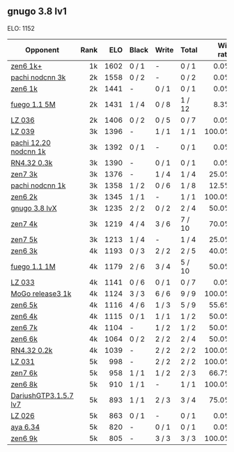 ## gnugo 3.8 lv1 ##

ELO: 1152

Opponent | Rank | ELO | Black | Write | Total | Win rate
---------|-----:|----:|-------|-------|-------|-------:
[zen6 1k+](zen6%201k+.md) | 1k | 1602 | 0 / 1 | - | 0 / 1 | 0.0%
[pachi nodcnn 3k](pachi%20nodcnn%203k.md) | 2k | 1558 | 0 / 2 | - | 0 / 2 | 0.0%
[zen6 1k](zen6%201k.md) | 2k | 1441 | - | 0 / 1 | 0 / 1 | 0.0%
[fuego 1.1 5M](fuego%201.1%205M.md) | 2k | 1431 | 1 / 4 | 0 / 8 | 1 / 12 | 8.3%
[LZ 036](LZ%20036.md) | 2k | 1406 | 0 / 2 | 0 / 5 | 0 / 7 | 0.0%
[LZ 039](LZ%20039.md) | 3k | 1396 | - | 1 / 1 | 1 / 1 | 100.0%
[pachi 12.20 nodcnn 1k](pachi%2012.20%20nodcnn%201k.md) | 3k | 1392 | 0 / 1 | - | 0 / 1 | 0.0%
[RN4.32 0.3k](RN4.32%200.3k.md) | 3k | 1390 | - | 0 / 1 | 0 / 1 | 0.0%
[zen7 3k](zen7%203k.md) | 3k | 1376 | - | 1 / 4 | 1 / 4 | 25.0%
[pachi nodcnn 1k](pachi%20nodcnn%201k.md) | 3k | 1358 | 1 / 2 | 0 / 6 | 1 / 8 | 12.5%
[zen6 2k](zen6%202k.md) | 3k | 1345 | 1 / 1 | - | 1 / 1 | 100.0%
[gnugo 3.8 lvX](gnugo%203.8%20lvX.md) | 3k | 1235 | 2 / 2 | 0 / 2 | 2 / 4 | 50.0%
[zen7 4k](zen7%204k.md) | 3k | 1219 | 4 / 4 | 3 / 6 | 7 / 10 | 70.0%
[zen7 5k](zen7%205k.md) | 3k | 1213 | 1 / 4 | - | 1 / 4 | 25.0%
[zen6 3k](zen6%203k.md) | 4k | 1193 | 0 / 3 | 2 / 2 | 2 / 5 | 40.0%
[fuego 1.1 1M](fuego%201.1%201M.md) | 4k | 1179 | 2 / 6 | 3 / 4 | 5 / 10 | 50.0%
[LZ 033](LZ%20033.md) | 4k | 1141 | 0 / 6 | 0 / 1 | 0 / 7 | 0.0%
[MoGo release3 1k](MoGo%20release3%201k.md) | 4k | 1124 | 3 / 3 | 6 / 6 | 9 / 9 | 100.0%
[zen6 5k](zen6%205k.md) | 4k | 1116 | 4 / 6 | 1 / 3 | 5 / 9 | 55.6%
[zen6 4k](zen6%204k.md) | 4k | 1115 | 0 / 1 | 1 / 1 | 1 / 2 | 50.0%
[zen6 7k](zen6%207k.md) | 4k | 1104 | - | 1 / 2 | 1 / 2 | 50.0%
[zen6 6k](zen6%206k.md) | 4k | 1064 | 0 / 2 | 2 / 2 | 2 / 4 | 50.0%
[RN4.32 0.2k](RN4.32%200.2k.md) | 4k | 1039 | - | 2 / 2 | 2 / 2 | 100.0%
[LZ 031](LZ%20031.md) | 5k | 998 | - | 2 / 2 | 2 / 2 | 100.0%
[zen7 6k](zen7%206k.md) | 5k | 958 | 1 / 1 | 1 / 2 | 2 / 3 | 66.7%
[zen6 8k](zen6%208k.md) | 5k | 910 | 1 / 1 | - | 1 / 1 | 100.0%
[DariushGTP3.1.5.7 lv7](DariushGTP3.1.5.7%20lv7.md) | 5k | 893 | 1 / 1 | 2 / 3 | 3 / 4 | 75.0%
[LZ 026](LZ%20026.md) | 5k | 863 | 0 / 1 | - | 0 / 1 | 0.0%
[aya 6.34](aya%206.34.md) | 5k | 820 | - | 0 / 1 | 0 / 1 | 0.0%
[zen6 9k](zen6%209k.md) | 5k | 805 | - | 3 / 3 | 3 / 3 | 100.0%
